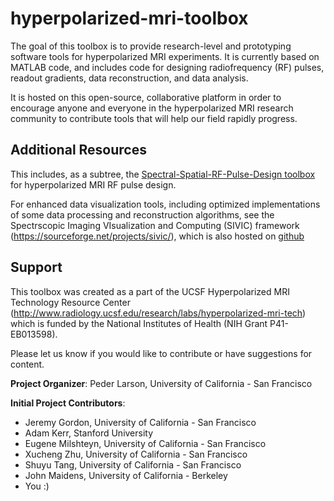 # hyperpolarized-mri-toolbox

The goal of this toolbox is to provide research-level and prototyping software tools for hyperpolarized MRI experiments. It is currently based on MATLAB code, and includes code for designing radiofrequency (RF) pulses, readout gradients, data reconstruction, and data analysis.

It is hosted on this open-source, collaborative platform in order to encourage anyone and everyone in the hyperpolarized MRI research community to contribute tools that will help our field rapidly progress.

## Additional Resources

This includes, as a subtree, the
[Spectral-Spatial-RF-Pulse-Design toolbox](https://github.com/LarsonLab/Spectral-Spatial-RF-Pulse-Design) for hyperpolarized MRI RF pulse design.
<!-- 
git subtree add --prefix RF_pulses/spectral_spatial https://github.com/LarsonLab/Spectral-Spatial-RF-Pulse-Design.git master --squash
git subtree pull --prefix RF_pulses/spectral_spatial https://github.com/LarsonLab/Spectral-Spatial-RF-Pulse-Design.git master --squash
git subtree push --prefix RF_pulses/spectral_spatial https://github.com/LarsonLab/Spectral-Spatial-RF-Pulse-Design.git master --squash

 -->

For enhanced data visualization tools, including optimized implementations of some data processing and reconstruction algorithms, see the Spectrscopic Imaging VIsualization and Computing (SIVIC) framework (https://sourceforge.net/projects/sivic/), which is also hosted on [github](https://github.com/SIVICLab/sivic)

## Support

This toolbox was created as a part of the UCSF Hyperpolarized MRI Technology Resource Center (http://www.radiology.ucsf.edu/research/labs/hyperpolarized-mri-tech) which is funded by the National Institutes of Health (NIH Grant P41-EB013598).

Please let us know if you would like to contribute or have suggestions for content.

**Project Organizer**: Peder Larson, University of California - San Francisco

**Initial Project Contributors**: 
* Jeremy Gordon, University of California - San Francisco
* Adam Kerr, Stanford University
* Eugene Milshteyn, University of California - San Francisco
* Xucheng Zhu, University of California - San Francisco
* Shuyu Tang, University of California - San Francisco
* John Maidens, University of California - Berkeley
* You :)
